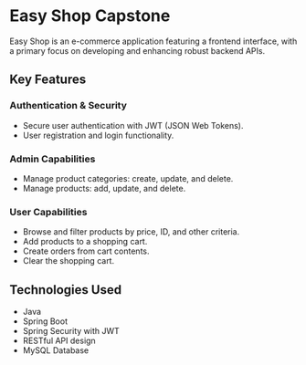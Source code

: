 <body>
    <h1>Easy Shop Capstone</h1>
    <p>
        Easy Shop is an e-commerce application featuring a frontend interface, with a primary focus on developing and enhancing robust backend APIs.
    </p>
    <h2>Key Features</h2>
    <h3>Authentication & Security</h3>
    <ul>
        <li>Secure user authentication with JWT (JSON Web Tokens).</li>
        <li>User registration and login functionality.</li>
    </ul>
    <h3>Admin Capabilities</h3>
    <ul>
        <li>Manage product categories: create, update, and delete.</li>
        <li>Manage products: add, update, and delete.</li>
    </ul>
    <h3>User Capabilities</h3>
    <ul>
        <li>Browse and filter products by price, ID, and other criteria.</li>
        <li>Add products to a shopping cart.</li>
        <li>Create orders from cart contents.</li>
        <li>Clear the shopping cart.</li>
    </ul>
    <h2>Technologies Used</h2>
    <ul>
        <li>Java</li>
        <li>Spring Boot</li>
        <li>Spring Security with JWT</li>
        <li>RESTful API design</li>
        <li>MySQL Database</li>
    </ul>
</body>
